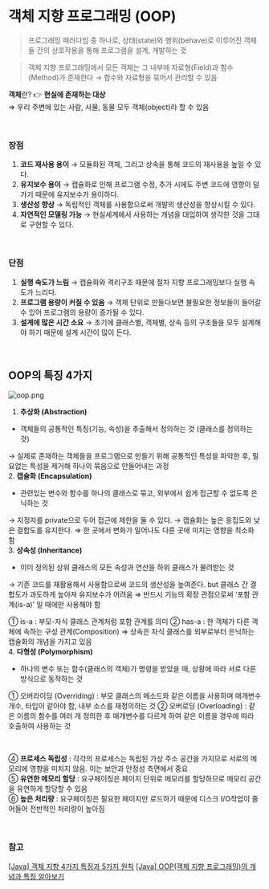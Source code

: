 # 객체 지향 프로그래밍 (OOP)

> 프로그래밍 패러다임 중 하나로, 상태(state)와 행위(behave)로 이루어진 객체들 간의 상호작용을 통해 프로그램을 설계, 개발하는 것

> 객체 지향 프로그래밍에서 모든 객체는 그 내부에 자료형(Field)과 함수(Method)가 존재한다 → 함수와 자료형을 묶어서 관리할 수 있음

**객체**란?
:point_right: **현실에 존재하는 대상** <br/>
⇒ 우리 주변에 있는 사람, 사물, 동물 모두 객체(object)라 할 수 있음

<br/>

### 장점

1. **코드 재사용 용이**
   &rarr; 모듈화된 객체, 그리고 상속을 통해 코드의 재사용을 높일 수 있다.
   <br/>
2. **유지보수 용이**
   &rarr; 캡슐화로 인해 프로그램 수정, 추가 시에도 주변 코드에 영향이 덜 가기 때문에 유지보수가 용이하다.
   <br/>
3. **생산성 향상**
   &rarr; 독립적인 객체를 사용함으로써 개발의 생산성을 향상시킬 수 있다.
   <br/>
4. **자연적인 모델링 가능**
   &rarr; 현실세계에서 사용하는 개념을 대입하여 생각한 것을 그대로 구현할 수 있다.

<br/>

### 단점

1. **실행 속도가 느림**
   &rarr; 캡슐화와 격리구조 때문에 절차 지향 프로그래밍보다 실행 속도가 느리다.
   <br/>
2. **프로그램 용량이 커질 수 있음**
   &rarr; 객체 단위로 만들다보면 불필요한 정보들이 들어갈 수 있어 프로그램의 용량이 증가될 수 있다.
   <br/>
3. **설계에 많은 시간 소요**
   &rarr; 초기에 클래스별, 객체별, 상속 등의 구조들을 모두 설계해야 하기 때문에 설계 시간이 많이 든다.

<br/>

## OOP의 특징 4가지

![oop.png](https://s3-us-west-2.amazonaws.com/secure.notion-static.com/1841b458-ab4f-4dda-8da4-d008a100027a/oop.png)

1. **추상화 (Abstraction)**

- 객체들의 공통적인 특징(기능, 속성)을 추출해서 정의하는 것 (클래스를 정의하는 것)

&rarr; 실제로 존재하는 객체들을 프로그램으로 만들기 위해 공통적인 특성을 파악한 후, 필요없는 특성을 제거해 하나의 묶음으로 만들어내는 과정
<br/> 2. **캡슐화 (Encapsulation)**

- 관련있는 변수와 함수를 하나의 클래스로 묶고, 외부에서 쉽게 접근할 수 없도록 은닉하는 것

&rarr; 지정자를 private으로 두어 접근에 제한을 둘 수 있다.
&rarr; 캡슐화는 높은 응집도와 낮은 결합도를 유지한다. ⇒ 한 곳에서 변화가 일어나도 다른 곳에 미치는 영향을 최소화 함
<br/> 3. **상속성 (Inheritance)**

- 이미 정의된 상위 클래스의 모든 속성과 연산을 하위 클래스가 물려받는 것

&rarr; 기존 코드를 재활용해서 사용함으로써 코드의 생산성을 높여준다.
but 클래스 간 결합도가 과도하게 높아져 유지보수가 어려움 ⇒ 반드시 기능의 확장 관점으로써 ‘포함 관계(is-a)’ 일 때에만 사용해야 함

① is-a : 부모-자식 클래스 관계처럼 포함 관계를 의미
② has-a : 한 객체가 다른 객체에 속하는 구성 관계(Composition)
⇒ 상속은 자식 클래스를 외부로부터 은닉하는 캡슐화의 개념을 가지고 있음
<br/> 4. **다형성 (Polymorphism)**

- 하나의 변수 또는 함수(클래스의 객체)가 명령을 받았을 때, 상황에 따라 서로 다른 방식으로 동작하는 것

① 오버라이딩 (Overriding) : 부모 클래스의 메소드와 같은 이름을 사용하며 매개변수 개수, 타입이 같아야 함, 내부 소스를 재정의하는 것
② 오버로딩 (Overloading) : 같은 이름의 함수를 여러 개 정의한 후 매개변수를 다르게 하여 같은 이름을 경우에 따라 호출하여 사용하는 것

<br/>

④ **프로세스 독립성** : 각각의 프로세스는 독립된 가상 주소 공간을 가지므로 서로의 메모리에 영향을 미치지 않음. 이는 보안과 안정성 측면에서 중요<br/>
⑤ **유연한 메모리 할당** : 요구페이징은 페이지 단위로 메모리를 할당하므로 메모리 공간을 유연하게 할당할 수 있음<br/>
⑥ **높은 처리량** : 요구페이징은 필요한 페이지만 로드하기 때문에 디스크 I/O작업이 줄어들어 전반적인 처리량이 높아짐

<br/>

### 참고

[[Java] 객체 지향 4가지 특징과 5가지 원칙](https://xangmin.tistory.com/152)
[[Java] OOP(객체 지향 프로그래밍)의 개념과 특징 알아보기](https://only-wanna.tistory.com/entry/OOP%EA%B0%9D%EC%B2%B4-%EC%A7%80%ED%96%A5-%ED%94%84%EB%A1%9C%EA%B7%B8%EB%9E%98%EB%B0%8D%EC%9D%98-%EA%B0%9C%EB%85%90%EA%B3%BC-%ED%8A%B9%EC%A7%95-%EC%95%8C%EC%95%84%EB%B3%B4%EA%B8%B0)
